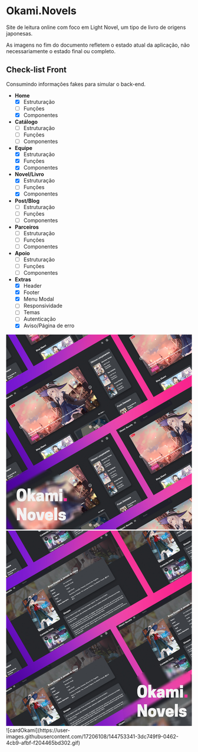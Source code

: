 # Okami.Novels

Site de leitura online com foco em Light Novel, um tipo de livro de origens japonesas.

As imagens no fim do documento refletem o estado atual da aplicação, não necessariamente o estado final ou completo.

<h2>Check-list Front</h2>
Consumindo informações fakes para simular o back-end.

- **Home**
	- [x] Estruturação
	- [ ] Funções
	- [x] Componentes
- **Catálogo**
	- [ ] Estruturação
	- [ ] Funções
	- [ ] Componentes
- **Equipe**
	- [x] Estruturação
	- [x] Funções
	- [x] Componentes
- **Novel/Livro**
	- [x] Estruturação
	- [ ] Funções
	- [x] Componentes
- **Post/Blog**
	- [ ] Estruturação
	- [ ] Funções
	- [ ] Componentes
- **Parceiros**
	- [ ] Estruturação
	- [ ] Funções
	- [ ] Componentes
- **Apoio**
	- [ ] Estruturação
	- [ ] Funções
	- [ ] Componentes
- **Extras**
	- [x] Header
	- [x] Footer
	- [x] Menu Modal
	- [ ] Responsividade
	- [ ] Temas
	- [ ] Autenticação
	- [x] Aviso/Página de erro

<section align="center"> 
<img alt="Telzir" src="https://github.com/NaySoares/okami/blob/main/src/assets/okami1.jpg?raw=true" width = "700px" />
<img alt="Okami"
src= "https://github.com/NaySoares/okami/blob/main/src/assets/okami2.jpg?raw=true" width = "700px" />
</section>
![cardOkami](https://user-images.githubusercontent.com/17206108/144753341-3dc749f9-0462-4cb9-afbf-f204465bd302.gif)
